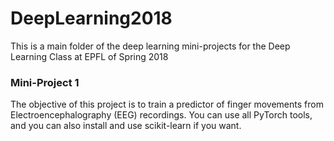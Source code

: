 # DeepLearning2018

This is a main folder of the deep learning mini-projects for the Deep Learning Class at EPFL of Spring 2018

### Mini-Project 1 
The objective of this project is to train a predictor of finger movements from Electroencephalography (EEG) recordings. 
You can use all PyTorch tools, and you can also install and use scikit-learn if you want.
